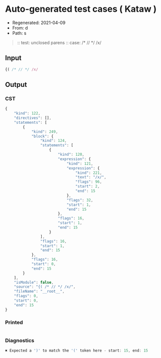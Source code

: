 # Auto-generated test cases ( Kataw )
- Regenerated: 2021-04-09
- From: d
- Path: s
> :: test: unclosed parens
> :: case: /* // */ /x/
## Input

`````js
{( /* // */ /x/
`````

## Output

### CST

```javascript
{
    "kind": 122,
    "directives": [],
    "statements": [
        {
            "kind": 249,
            "block": {
                "kind": 124,
                "statements": [
                    {
                        "kind": 120,
                        "expression": {
                            "kind": 121,
                            "expression": {
                                "kind": 221,
                                "text": "/x/",
                                "flags": 96,
                                "start": 2,
                                "end": 15
                            },
                            "flags": 32,
                            "start": 1,
                            "end": 15
                        },
                        "flags": 16,
                        "start": 1,
                        "end": 15
                    }
                ],
                "flags": 16,
                "start": 1,
                "end": 15
            },
            "flags": 16,
            "start": 0,
            "end": 15
        }
    ],
    "isModule": false,
    "source": "{( /* // */ /x/",
    "fileName": "__root__",
    "flags": 0,
    "start": 0,
    "end": 15
}
```

### Printed

```javascript

```

### Diagnostics

```javascript
✖ Expected a ')' to match the '(' token here - start: 15, end: 15

```


